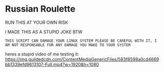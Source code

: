 # Russian Roulette

RUN THIS AT YOUR OWN RISK

I MADE THIS AS A STUPID JOKE BTW


`THIS SCRIPT CAN DAMAGE YOUR LINUX SYSTEM PLEASE BE CAREFUL WITH IT, I AM NOT RESPONSABLE FOR ANY DAMAGE YOU MAKE TO YOUR SYSTEM`

heres a stupid video of me testing it:
https://img.guildedcdn.com/ContentMediaGenericFiles/583f8598a0cd4669bb1339efd9613107-Full.mp4?w=1920&h=1080
